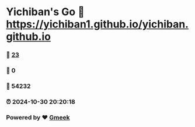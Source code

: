 # Yichiban's Go :link: https://yichiban1.github.io/yichiban.github.io 
### :page_facing_up: [23](https://yichiban1.github.io/yichiban.github.io/tag.html) 
### :speech_balloon: 0 
### :hibiscus: 54232 
### :alarm_clock: 2024-10-30 20:20:18 
### Powered by :heart: [Gmeek](https://github.com/Meekdai/Gmeek)
